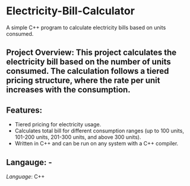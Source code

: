 # Electricity-Bill-Calculator
A simple C++ program to calculate electricity bills based on units consumed.

## Project Overview: This project calculates the electricity bill based on the number of units consumed. The calculation follows a tiered pricing structure, where the rate per unit increases with the consumption. 

## Features: 
- Tiered pricing for electricity usage.
- Calculates total bill for different consumption ranges (up to 100 units, 101-200 units, 201-300 units, and above 300 units).
- Written in C++ and can be run on any system with a C++ compiler.
  
## Langauge: - 
*Language*: C++
